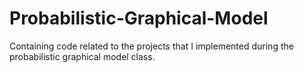# Probabilistic-Graphical-Model

Containing code related to the projects that I implemented during the probabilistic graphical model class.
